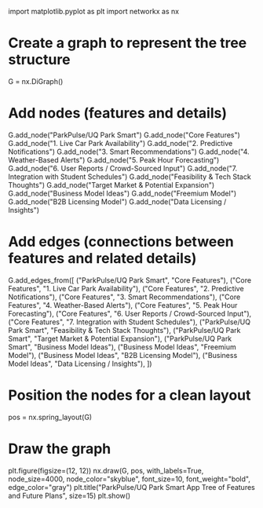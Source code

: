 import matplotlib.pyplot as plt
import networkx as nx

# Create a graph to represent the tree structure
G = nx.DiGraph()

# Add nodes (features and details)
G.add_node("ParkPulse/UQ Park Smart")
G.add_node("Core Features")
G.add_node("1. Live Car Park Availability")
G.add_node("2. Predictive Notifications")
G.add_node("3. Smart Recommendations")
G.add_node("4. Weather-Based Alerts")
G.add_node("5. Peak Hour Forecasting")
G.add_node("6. User Reports / Crowd-Sourced Input")
G.add_node("7. Integration with Student Schedules")
G.add_node("Feasibility & Tech Stack Thoughts")
G.add_node("Target Market & Potential Expansion")
G.add_node("Business Model Ideas")
G.add_node("Freemium Model")
G.add_node("B2B Licensing Model")
G.add_node("Data Licensing / Insights")

# Add edges (connections between features and related details)
G.add_edges_from([
    ("ParkPulse/UQ Park Smart", "Core Features"),
    ("Core Features", "1. Live Car Park Availability"),
    ("Core Features", "2. Predictive Notifications"),
    ("Core Features", "3. Smart Recommendations"),
    ("Core Features", "4. Weather-Based Alerts"),
    ("Core Features", "5. Peak Hour Forecasting"),
    ("Core Features", "6. User Reports / Crowd-Sourced Input"),
    ("Core Features", "7. Integration with Student Schedules"),
    ("ParkPulse/UQ Park Smart", "Feasibility & Tech Stack Thoughts"),
    ("ParkPulse/UQ Park Smart", "Target Market & Potential Expansion"),
    ("ParkPulse/UQ Park Smart", "Business Model Ideas"),
    ("Business Model Ideas", "Freemium Model"),
    ("Business Model Ideas", "B2B Licensing Model"),
    ("Business Model Ideas", "Data Licensing / Insights"),
])

# Position the nodes for a clean layout
pos = nx.spring_layout(G)

# Draw the graph
plt.figure(figsize=(12, 12))
nx.draw(G, pos, with_labels=True, node_size=4000, node_color="skyblue", font_size=10, font_weight="bold", edge_color="gray")
plt.title("ParkPulse/UQ Park Smart App Tree of Features and Future Plans", size=15)
plt.show()
